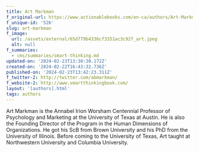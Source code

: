 ```yaml
---
title: Art Markman
f_original-url: https://www.actionablebooks.com/en-ca/authors/Art-Markman/
f_unique-id: '526'
slug: art-markman
f_image:
  url: /assets/external/65d779b4336cf3351ac3c92f_art.jpeg
  alt: null
f_summaries:
  - cms/summaries/smart-thinking.md
updated-on: '2024-02-23T13:30:30.172Z'
created-on: '2024-02-22T16:43:32.736Z'
published-on: '2024-02-23T13:42:23.311Z'
f_twitter-2: http://twitter.com/abmarkman/
f_website-2: http://www.smartthinkingbook.com/
layout: '[authors].html'
tags: authors
---
```


Art Markman is the Annabel Irion Worsham Centennial Professor of Psychology and Marketing at the University of Texas at Austin. He is also the Founding Director of the Program in the Human Dimensions of Organizations. He got his ScB from Brown University and his PhD from the University of Illinois. Before coming to the University of Texas, Art taught at Northwestern University and Columbia University.
